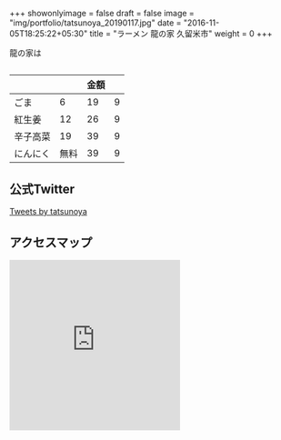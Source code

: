 +++
showonlyimage = false
draft = false
image = "img/portfolio/tatsunoya_20190117.jpg"
date = "2016-11-05T18:25:22+05:30"
title = "ラーメン 龍の家 久留米市"
weight = 0
+++

龍の家は

<!--more-->

## 

|  |  | 金額  |  |
| :--- | :--- | :--- | :--- |
| ごま | 6 | 19 | 9 |
| 紅生姜 | 12 | 26 | 9 |
| 辛子高菜 | 19 | 39 | 9 |
| にんにく | 無料 | 39 | 9 |
 
 
## 公式Twitter
<a class="twitter-timeline" href="https://twitter.com/tatsunoya?ref_src=twsrc%5Etfw">Tweets by tatsunoya</a> <script async src="https://platform.twitter.com/widgets.js" charset="utf-8"></script> 
 
## アクセスマップ
<iframe src="https://www.google.com/maps/embed?pb=!1m14!1m8!1m3!1d6670.260269861865!2d130.5219868!3d33.2892583!3m2!1i1024!2i768!4f13.1!3m3!1m2!1s0x3541a5bcfcc943db%3A0x1ff6e0e5e6acce95!2z44Op44O844Oh44Oz6b6N44Gu5a62IOS4iua0peW6lw!5e0!3m2!1sja!2sjp!4v1640168199394!5m2!1sja!2sjp" width="300" height="300" style="border:0;" allowfullscreen="" loading="lazy"></iframe>